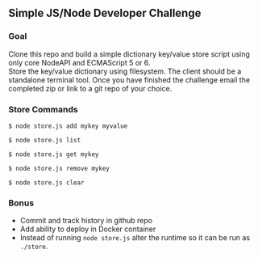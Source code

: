 ## Simple JS/Node Developer Challenge

### Goal
Clone this repo and build a simple dictionary key/value store script using only core NodeAPI and ECMAScript 5 or 6.  
Store the key/value dictionary using filesystem.
The client should be a standalone terminal tool.
Once you have finished the challenge email the completed zip or link to a git repo of your choice.

### Store Commands

`$ node store.js add mykey myvalue`

`$ node store.js list`

`$ node store.js get mykey`

`$ node store.js remove mykey`

`$ node store.js clear`

### Bonus

- Commit and track history in github repo
- Add ability to deploy in Docker container
- Instead of running `node store.js` alter the runtime so it can be run as `./store`.

